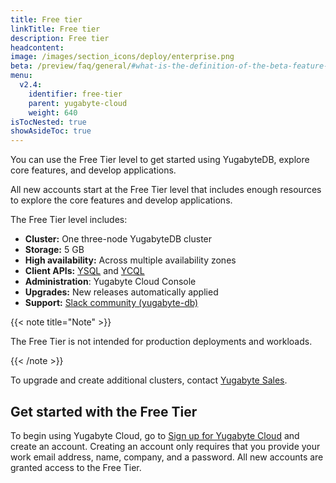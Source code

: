 ```yaml
---
title: Free tier
linkTitle: Free tier
description: Free tier
headcontent:
image: /images/section_icons/deploy/enterprise.png
beta: /preview/faq/general/#what-is-the-definition-of-the-beta-feature-tag
menu:
  v2.4:
    identifier: free-tier
    parent: yugabyte-cloud
    weight: 640
isTocNested: true
showAsideToc: true
---
```


You can use the Free Tier level to get started using YugabyteDB, explore core features, and develop applications.

All new accounts start at the Free Tier level that includes enough resources to explore the core features and develop applications.

The Free Tier level includes:

- **Cluster:** One three-node YugabyteDB cluster
- **Storage:** 5 GB
- **High availability:** Across multiple availability zones
- **Client APIs:** [YSQL](../../api/ysql) and [YCQL](../../api/ycql)
- **Administration**: Yugabyte Cloud Console
- **Upgrades:** New releases automatically applied
- **Support:** [Slack community (yugabyte-db)](https://www.yugabyte.com/slack)

{{< note title="Note" >}}

The Free Tier is not intended for production deployments and workloads.

{{< /note >}}

To upgrade and create additional clusters, contact [Yugabyte Sales](https://www.yugabyte.com/contact-sales/).

## Get started with the Free Tier

To begin using Yugabyte Cloud, go to [Sign up for Yugabyte Cloud](https://cloud.yugabyte.com/register) and create an account. Creating an account only requires that you provide your work email address, name, company, and a password. All new accounts are granted access to the Free Tier.
